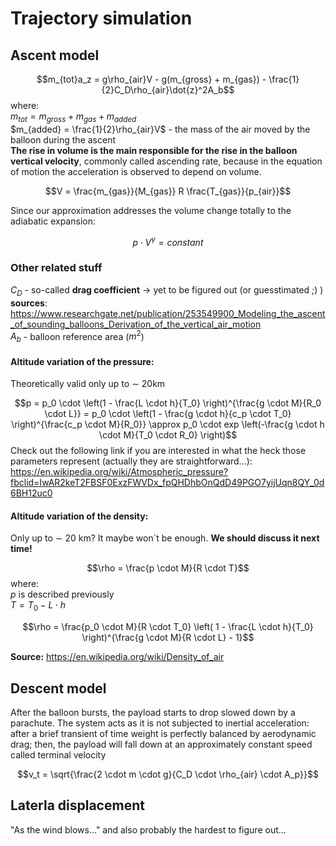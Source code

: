 # Trajectory simulation
## Ascent model
$$m_{tot}a_z = g\rho_{air}V - g(m_{gross} + m_{gas}) - \frac{1}{2}C_D\rho_{air}\dot{z}^2A_b$$
where:\
$m_{tot} = m_{gross} + m_{gas} + m_{added}$\
$m_{added} = \frac{1}{2}\rho_{air}V$ - the mass of the air
moved by the balloon during the ascent\
**The rise in volume is the main responsible for the rise in
the balloon vertical velocity**, commonly called ascending
rate, because in the equation of motion the acceleration is observed to depend on volume.

$$V = \frac{m_{gas}}{M_{gas}} R \frac{T_{gas}}{p_{air}}$$

Since our approximation addresses the volume change totally to the adiabatic expansion:

$$p \cdot V^{\gamma} = constant$$


### Other related stuff
$C_D$ - so-called **drag coefficient** $\rightarrow$ yet to be figured out (or guesstimated ;) )\
**sources**: https://www.researchgate.net/publication/253549900_Modeling_the_ascent_of_sounding_balloons_Derivation_of_the_vertical_air_motion \
$A_b$ - balloon reference area ($m^2$)

#### Altitude variation of the pressure:
Theoretically valid only up to $\sim$ 20km

$$p = p_0 \cdot \left(1 - \frac{L \cdot h}{T_0} \right)^{\frac{g \cdot M}{R_0 \cdot L}} = p_0 \cdot \left(1 - \frac{g \cdot h}{c_p \cdot T_0} \right)^{\frac{c_p \cdot M}{R_0}} \approx p_0 \cdot exp \left(-\frac{g \cdot h \cdot M}{T_0 \cdot R_0} \right)$$
Check out the following link if you are interested in what the heck those parameters represent (actually they are straightforward...):\
https://en.wikipedia.org/wiki/Atmospheric_pressure?fbclid=IwAR2keT2FBSF0ExzFWVDx_fpQHDhbOnQdD49PGO7yijUqn8QY_0d6BH12uc0

#### Altitude variation of the density:
Only up to $\sim$ 20 km? It maybe won`t be enough. **We should discuss it next time!**

$$\rho = \frac{p \cdot M}{R \cdot T}$$
where:\
$p$ is described previously\
$T = T_0 - L \cdot h$

$$\rho = \frac{p_0 \cdot M}{R \cdot T_0} \left( 1 - \frac{L \cdot h}{T_0} \right)^{\frac{g \cdot M}{R \cdot L} - 1}$$

**Source:** https://en.wikipedia.org/wiki/Density_of_air

## Descent model
After the balloon bursts, the payload starts to drop slowed
down by a parachute. The system acts as it is not subjected
to inertial acceleration: after a brief transient of time weight
is perfectly balanced by aerodynamic drag; then, the
payload will fall down at an approximately constant speed
called terminal velocity

$$v_t = \sqrt{\frac{2 \cdot m \cdot g}{C_D \cdot \rho_{air} \cdot A_p}}$$

## Laterla displacement
"As the wind blows..." and also probably the hardest to figure out...

